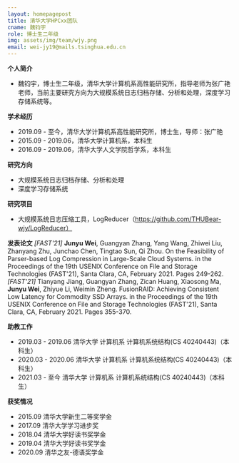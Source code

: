 ```yaml
---
layout: homepagepost
title: 清华大学HPCxx团队
cname: 魏钧宇
role: 博士生二年级
img: assets/img/team/wjy.png
email: wei-jy19@mails.tsinghua.edu.cn
---
```

**个人简介**
* 魏钧宇，博士生二年级，清华大学计算机系高性能研究所，指导老师为张广艳老师，当前主要研究方向为大规模系统日志归档存储、分析和处理，深度学习存储系统等。

**学术经历**
* 2019.09 - 至今，清华大学计算机系高性能研究所，博士生，导师：张广艳
* 2015.09 - 2019.06，清华大学计算机系，本科生
* 2016.09 - 2019.06，清华大学人文学院哲学系，本科生

**研究方向**
* 大规模系统日志归档存储、分析和处理
* 深度学习存储系统

**研究项目**
* 大规模系统日志压缩工具，LogReducer（https://github.com/THUBear-wjy/LogReducer）

**发表论文**
*[FAST'21]* **Junyu Wei**, Guangyan Zhang, Yang Wang, Zhiwei Liu, Zhanyang Zhu, Junchao Chen, Tingtao Sun, Qi Zhou. On the Feasibility of Parser-based Log Compression in Large-Scale Cloud Systems. in the Proceedings of the 19th USENIX Conference on File and Storage Technologies (FAST'21), Santa Clara, CA, February 2021. Pages 249-262.
*[FAST'21]* Tianyang Jiang, Guangyan Zhang, Zican Huang, Xiaosong Ma, **Junyu Wei**, Zhiyue Li, Weimin Zheng. FusionRAID: Achieving Consistent Low Latency for Commodity SSD Arrays. in the Proceedings of the 19th USENIX Conference on File and Storage Technologies (FAST'21), Santa Clara, CA, February 2021. Pages 355-370.

**助教工作**
* 2019.03 - 2019.06 清华大学 计算机系 计算机系统结构(CS 40240443)（本科生）
* 2020.03 - 2020.06 清华大学 计算机系 计算机系统结构(CS 40240443)（本科生）
* 2021.03 - 至今 清华大学 计算机系 计算机系统结构(CS 40240443)（本科生）

**获奖情况**
* 2015.09 清华大学新生二等奖学金
* 2017.09 清华大学学习进步奖
* 2018.04 清华大学好读书奖学金
* 2019.04 清华大学好读书奖学金
* 2020.09 清华之友-德语奖学金
